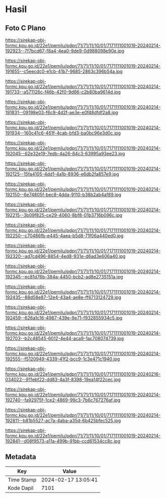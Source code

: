 # Hasil

## Foto C Plano

https://sirekap-obj-formc.kpu.go.id/22e1/pemilu/pdpr/71/71/11/10/01/7171111001019-20240214-192923--7f7bcd67-f8a4-4ea0-9de9-0d988098e90e.jpg

https://sirekap-obj-formc.kpu.go.id/22e1/pemilu/pdpr/71/71/11/10/01/7171111001019-20240214-191655--c5eecdc0-e1cb-41b7-9685-2863c396b54a.jpg

https://sirekap-obj-formc.kpu.go.id/22e1/pemilu/pdpr/71/71/11/10/01/7171111001019-20240214-191733--a571126c-f46b-42f0-9d66-c2b80ba9614d.jpg

https://sirekap-obj-formc.kpu.go.id/22e1/pemilu/pdpr/71/71/11/10/01/7171111001019-20240214-191831--09198e03-f6c9-4d2f-ae3e-e0f48dfdf2a8.jpg

https://sirekap-obj-formc.kpu.go.id/22e1/pemilu/pdpr/71/71/11/10/01/7171111001019-20240214-191934--160c41c6-461f-4cab-bfd3-ba0bc96e3d0c.jpg

https://sirekap-obj-formc.kpu.go.id/22e1/pemilu/pdpr/71/71/11/10/01/7171111001019-20240214-192045--62e32e19-7edb-4a26-84c3-63995a93ee23.jpg

https://sirekap-obj-formc.kpu.go.id/22e1/pemilu/pdpr/71/71/11/10/01/7171111001019-20240214-192125--15fa4105-4dd1-4a1b-8936-e6db2fa857e9.jpg

https://sirekap-obj-formc.kpu.go.id/22e1/pemilu/pdpr/71/71/11/10/01/7171111001019-20240214-192150--6e74805f-bec8-4dda-9110-b38b2ab4af89.jpg

https://sirekap-obj-formc.kpu.go.id/22e1/pemilu/pdpr/71/71/11/10/01/7171111001019-20240214-192215--3b09f825-ce29-4060-8bf8-01b3716b096c.jpg

https://sirekap-obj-formc.kpu.go.id/22e1/pemilu/pdpr/71/71/11/10/01/7171111001019-20240214-192250--c70486fb-e445-4aea-b5d8-71f06a440ed0.jpg

https://sirekap-obj-formc.kpu.go.id/22e1/pemilu/pdpr/71/71/11/10/01/7171111001019-20240214-192320--ad7cd496-8854-4ed8-931e-d6ad3e606a40.jpg

https://sirekap-obj-formc.kpu.go.id/22e1/pemilu/pdpr/71/71/11/10/01/7171111001019-20240214-192345--ec81d76b-384a-4450-bcb2-ad8e2735151a.jpg

https://sirekap-obj-formc.kpu.go.id/22e1/pemilu/pdpr/71/71/11/10/01/7171111001019-20240214-192435--88d58e87-12e4-43a4-ae8e-ff6713124729.jpg

https://sirekap-obj-formc.kpu.go.id/22e1/pemilu/pdpr/71/71/11/10/01/7171111001019-20240214-192459--626a1c16-4987-439e-9e71-f932855934c5.jpg

https://sirekap-obj-formc.kpu.go.id/22e1/pemilu/pdpr/71/71/11/10/01/7171111001019-20240214-192703--b2c48545-6012-4e44-aca9-1ac708074739.jpg

https://sirekap-obj-formc.kpu.go.id/22e1/pemilu/pdpr/71/71/11/10/01/7171111001019-20240214-192555--f5120949-4339-41f2-bcc9-1c3e471c1940.jpg

https://sirekap-obj-formc.kpu.go.id/22e1/pemilu/pdpr/71/71/11/10/01/7171111001019-20240216-034022--911ebf22-dd83-4a3f-8398-19ea14f22cec.jpg

https://sirekap-obj-formc.kpu.go.id/22e1/pemilu/pdpr/71/71/11/10/01/7171111001019-20240214-192740--fa92975f-1ce2-4869-99c3-7b6c767276af.jpg

https://sirekap-obj-formc.kpu.go.id/22e1/pemilu/pdpr/71/71/11/10/01/7171111001019-20240214-192811--b81b5527-ac7a-4aba-a35d-6b425bfec525.jpg

https://sirekap-obj-formc.kpu.go.id/22e1/pemilu/pdpr/71/71/11/10/01/7171111001019-20240214-192841--d08f9573-a11a-499b-91bb-ccd61534cc8c.jpg


## Metadata

| Key        | Value               |
| ---------- | ------------------- |
| Time Stamp | 2024-02-17 13:05:41 |
| Kode Dapil | 7101                |




